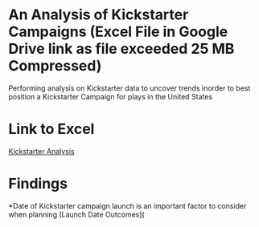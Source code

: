 # An Analysis of Kickstarter Campaigns (Excel File in Google Drive link as file exceeded 25 MB Compressed)
Performing analysis on Kickstarter data to uncover trends inorder to best position a Kickstarter Campaign for plays in the United States

# Link to Excel
[Kickstarter Analysis](https://drive.google.com/file/d/1aTCZ5YLa2bIb324H1nM-IDveQ7_MfrjR/view?usp=sharing)
# Findings
*Date of Kickstarter campaign launch is an important factor to consider when planning
[Launch Date Outcomes](
